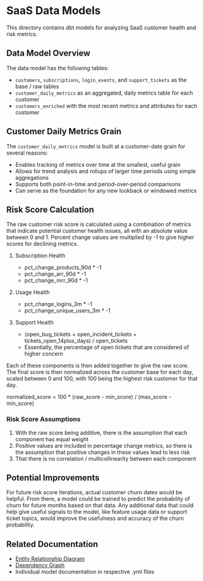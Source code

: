 # SaaS Data Models

This directory contains dbt models for analyzing SaaS customer health and risk metrics.

## Data Model Overview

The data model has the following tables:
- `customers`, `subscriptions`, `login_events`, and `support_tickets` as the base / raw tables
- `customer_daily_metrics` as an aggregated, daily metrics table for each customer
- `customers_enriched` with the most recent metrics and attributes for each customer

## Customer Daily Metrics Grain

The `customer_daily_metrics` model is built at a customer-date grain for several reasons:

   - Enables tracking of metrics over time at the smallest, useful grain
   - Allows for trend analysis and rollups of larger time periods using simple aggregations
   - Supports both point-in-time and period-over-period comparisons
   - Can serve as the foundation for any new lookback or windowed metrics

## Risk Score Calculation

The raw customer risk score is calculated using a combination of metrics that indicate potential customer health issues, all with an absolute value between 0 and 1. Percent change values are multiplied by -1 to give higher scores for declining metrics.

1. Subscription Health
   - pct_change_products_90d * -1
   - pct_change_arr_90d * -1
   - pct_change_mrr_90d * -1

2. Usage Health
   - pct_change_logins_3m * -1
   - pct_change_unique_users_3m * -1

3. Support Health
   - (open_bug_tickets + open_incident_tickets + tickets_open_14plus_days) / open_tickets
   - Essentially, the percentage of open tickets that are considered of higher concern

Each of these components is then added together to give the raw score. The final score is then normalized across the customer base for each day, scaled between 0 and 100, with 100 being the highest risk customer for that day.

normalized_score = 100 * (raw_score - min_score) / (max_score - min_score)

### Risk Score Assumptions

1. With the raw score being additive, there is the assumption that each component has equal weight
2. Positive values are included in percentage change metrics, so there is the assumption that positive changes in these values lead to less risk
3. That there is no correlation / multicollinearity between each component

## Potential Improvements

For future risk score iterations, actual customer churn dates would be helpful. From there, a model could be trained to predict the probability of churn for future months based on that data. Any additional data that could help give useful signals to the model, like feature usage data or support ticket topics, would improve the usefulness and accuracy of the churn probability.

## Related Documentation

- [Entity Relationship Diagram](erd.md)
- [Dependency Graph](dag.md)
- Individual model documentation in respective .yml files 